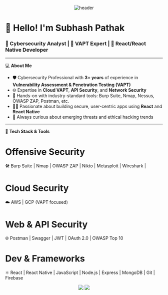 <!-- Banner or Profile Image -->
<p align="center">
  <img src="https://capsule-render.vercel.app/api?type=waving&color=0:3f87a6,100:ebf8e1&height=200&section=header&text=Hi,%20I'm%20[Your Name]!&fontSize=40&fontAlign=center" alt="header"/>
</p>

# 👋 Hello! I'm Subhash Pathak 
### 🔐 Cybersecurity Analyst | 🧠 VAPT Expert | 📱 React/React Native Developer

---

💻 **About Me**

- 🛡️ Cybersecurity Professional with **3+ years** of experience in **Vulnerability Assessment & Penetration Testing (VAPT)**
- 🌐 Expertise in **Cloud VAPT**, **API Security**, and **Network Security**
- 🧪 Hands-on with industry-standard tools: Burp Suite, Nmap, Nessus, OWASP ZAP, Postman, etc.
- 👨‍💻 Passionate about building secure, user-centric apps using **React** and **React Native**
- 🚀 Always curious about emerging threats and ethical hacking trends

---

🧰 **Tech Stack & Tools**

# Offensive Security
🛠️ Burp Suite | Nmap | OWASP ZAP | Nikto | Metasploit | Wireshark | 

# Cloud Security
☁️ AWS | GCP (VAPT focused)

# Web & API Security
🌐 Postman | Swagger | JWT | OAuth 2.0 | OWASP Top 10

# Dev & Frameworks
⚛️ React | React Native | JavaScript | Node.js | Express | MongoDB | Git | Firebase

<p align="center"> <img src="https://github-readme-stats.vercel.app/api?username=subhash00&show_icons=true&theme=radical&hide_title=true" /> <img src="https://github-readme-streak-stats.herokuapp.com/?user=subhash00&theme=radical" /> </p>
